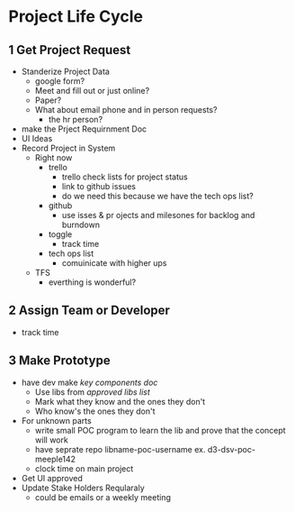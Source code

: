 # Project Life Cycle

## 1 Get Project Request

- Standerize Project Data
    - google form?
    - Meet and fill out or just online?
    - Paper?
    - What about email phone and in person requests?
        - the hr person?
- make the Prject Requirnment Doc
- UI Ideas
- Record Project in System
    - Right now
        - trello
            - trello check lists for project status
            - link to github issues
            - do we need this because we have the tech ops list?
        - github
            - use isses & pr ojects and milesones for backlog and burndown
        - toggle
            - track time
        - tech ops list
            - comuinicate with higher ups
    - TFS
        - everthing is wonderful?
## 2 Assign Team or Developer

- track time

## 3 Make Prototype

- have dev make *key components doc*
    - Use libs from *approved libs list*
    - Mark what they know and the ones they don't
    - Who know's the ones they don't
- For unknown parts
    - write small POC program to learn the lib and prove that the concept will work
    - have seprate repo libname-poc-username ex. d3-dsv-poc-meeple142
    - clock time on main project 
- Get UI approved
- Update Stake Holders Reqularaly
    - could be emails or a weekly meeting
    


